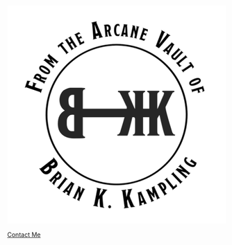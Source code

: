 ![From The Arcane Vault of Brian K. Kampling](bkk.jpg)

[Contact Me](https://twitter.com/kamplingbrian)